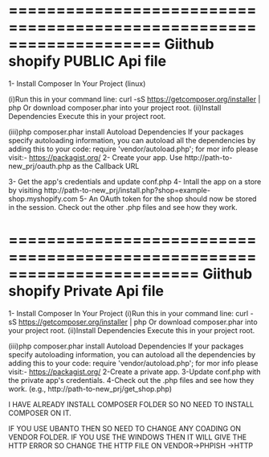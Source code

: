 ====================================================================
Giithub shopify PUBLIC Api file
========================================================================
1- Install Composer In Your Project (linux)

(i)Run this in your command line:
   curl -sS https://getcomposer.org/installer | php
   Or download composer.phar into your project root.
(ii)Install Dependencies
    Execute this in your project root.

(iii)php composer.phar install
    Autoload Dependencies
    If your packages specify autoloading information, you can autoload all the dependencies by adding this to your code:
    require 'vendor/autoload.php';
    for mor info please visit:- https://packagist.org/
2- Create your app. Use http://path-to-new_prj/oauth.php as the Callback URL

3- Get the app's credentials and update conf.php
4- Intall the app on a store by visiting http://path-to-new_prj/install.php?shop=example-shop.myshopify.com
5- An OAuth token for the shop should now be stored in the session. Check out the other .php files and see how they work.  


========================================================================
Giithub shopify Private Api file
===========================================================================
1- Install Composer In Your Project
(i)Run this in your command line:
   curl -sS https://getcomposer.org/installer | php
   Or download composer.phar into your project root.
(ii)Install Dependencies
    Execute this in your project root.

(iii)php composer.phar install
    Autoload Dependencies
    If your packages specify autoloading information, you can autoload all the dependencies by adding this to your code:
    require 'vendor/autoload.php';
    for mor info please visit:- https://packagist.org/
2-Create a private app.
3-Update conf.php with the private app's credentials.
4-Check out the .php files and see how they work. (e.g., http://path-to-new_prj/get_shop.php)

I HAVE ALREADY INSTALL COMPOSER FOLDER SO NO NEED TO INSTALL COMPOSER ON IT.

IF YOU USE UBANTO THEN SO NEED TO CHANGE ANY COADING ON VENDOR FOLDER. IF YOU USE THE WINDOWS THEN IT WILL GIVE THE HTTP ERROR SO CHANGE THE HTTP FILE ON VENDOR->PHPISH \->HTTP
